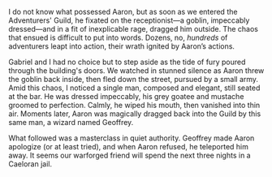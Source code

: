 I do not know what possessed Aaron, but as soon as we entered the Adventurers' Guild, he fixated on the receptionist—a goblin, impeccably dressed—and in a fit of inexplicable rage, dragged him outside. The chaos that ensued is difficult to put into words. Dozens, no, _hundreds_ of adventurers leapt into action, their wrath ignited by Aaron’s actions.

Gabriel and I had no choice but to step aside as the tide of fury poured through the building's doors. We watched in stunned silence as Aaron threw the goblin back inside, then fled down the street, pursued by a small army. Amid this chaos, I noticed a single man, composed and elegant, still seated at the bar. He was dressed impeccably, his grey goatee and mustache groomed to perfection. Calmly, he wiped his mouth, then vanished into thin air. Moments later, Aaron was magically dragged back into the Guild by this same man, a wizard named Geoffrey.

What followed was a masterclass in quiet authority. Geoffrey made Aaron apologize (or at least tried), and when Aaron refused, he teleported him away. It seems our warforged friend will spend the next three nights in a Caeloran jail.